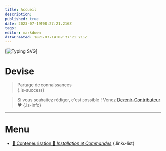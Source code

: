 ```yaml
---
title: Accueil
description: 
published: true
date: 2023-07-19T08:27:21.216Z
tags: 
editor: markdown
dateCreated: 2023-07-19T08:27:21.216Z
---
```


[![Typing SVG](https://readme-typing-svg.demolab.com?font=Fira+Code&weight=600&size=60&duration=3000&pause=600&color=36A917&center=true&vCenter=true&width=800&height=100&lines=WIKI+PROGIAL+SYNAPSY)]

# Devise
> Partage de connaissances  
{.is-success}

> Si vous souhaitez rédiger, c'est possible ! Venez [Devenir-Contributeur](/README) ❤️
{.is-info}

 ---
 
 # Menu
- [🐳 Conteneurisation 🐳 *Installation et Commandes*](/Conteneurisation/conteneurisation)
{.links-list}
